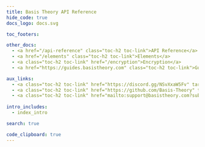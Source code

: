 ```yaml
---
title: Basis Theory API Reference
hide_code: true
docs_logo: docs.svg

toc_footers:

other_docs:
  - <a href="/api-reference" class="toc-h2 toc-link">API Reference</a>
  - <a href="/elements" class="toc-h2 toc-link">Elements</a>
  - <a class="toc-h2 toc-link" href="/encryption">Encryption</a>
  - <a href="https://guides.basistheory.com" class="toc-h2 toc-link">Guides</a>

aux_links:
  - <a class="toc-h2 toc-link" href="https://discord.gg/NSvXxaW5Fv" target="_blank">Join Discord</a>
  - <a class="toc-h2 toc-link" href="https://github.com/Basis-Theory" target="_blank">GitHub</a>
  - <a class="toc-h2 toc-link" href="mailto:support@basistheory.com?subject=Help!">Email Support</a>
  
intro_includes:
  - index_intro

search: true

code_clipboard: true
---
```

